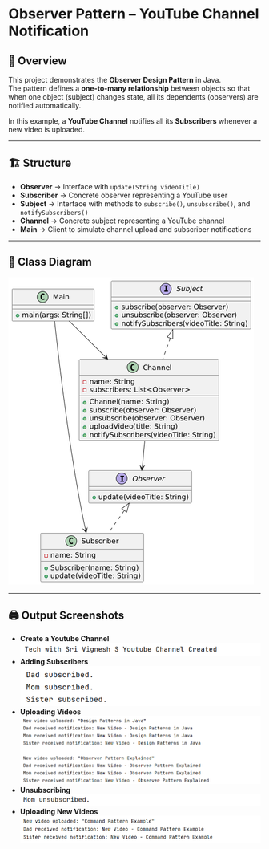 # Observer Pattern – YouTube Channel Notification

## 📖 Overview
This
project demonstrates the **Observer Design Pattern** in Java.  
The pattern defines a **one-to-many relationship** between objects so that when one object (subject) changes state, all its dependents (observers) are notified automatically.

In this example, a **YouTube Channel** notifies all its **Subscribers** whenever a new video is uploaded.

---

## 🏗️ Structure
- **Observer** → Interface with `update(String videoTitle)`
- **Subscriber** → Concrete observer representing a YouTube user
- **Subject** → Interface with methods to `subscribe()`, `unsubscribe()`, and `notifySubscribers()`
- **Channel** → Concrete subject representing a YouTube channel
- **Main** → Client to simulate channel upload and subscriber notifications

---

## 📜 Class Diagram
![Class Diagram.png](OutputScreenShot/Class%20Diagram.png)

---

## 🖨️ Output Screenshots
- **Create a Youtube Channel**
![CreateYoutubeChannel.png](OutputScreenShot/CreateYoutubeChannel.png)
- **Adding Subscribers**
![AddingSubscribers.png](OutputScreenShot/AddingSubscribers.png)
- **Uploading Videos**
![UploadingVideos.png](OutputScreenShot/UploadingVideos.png)
- **Unsubscribing**
![Unsubscribing.png](OutputScreenShot/Unsubscribing.png)
- **Uploading New Videos**
![UploadingNewVideo.png](OutputScreenShot/UploadingNewVideo.png)